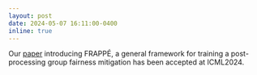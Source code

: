 ```yaml
---
layout: post
date: 2024-05-07 16:11:00-0400
inline: true
---
```


Our [paper](https://arxiv.org/abs/2312.02592) introducing FRAPPÉ, a general framework for training a post-processing group fairness mitigation has been accepted at ICML2024.

